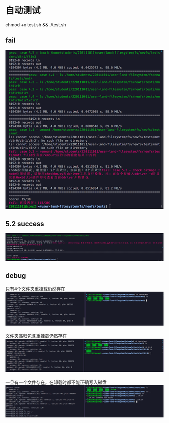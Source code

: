 # 自动测试
chmod +x test.sh && ./test.sh
## fail
![alt text](assets/image.png)
## 5.2 success
![alt text](assets/image-5.png)


## debug
####
只有4个文件夹重挂载仍然存在
![alt text](assets/image-2.png)
####
文件夹递归包含重挂载仍然存在
![alt text](assets/image-3.png)
####
一旦有一个文件存在，在卸载时都不能正确写入磁盘
![alt text](assets/image-4.png)